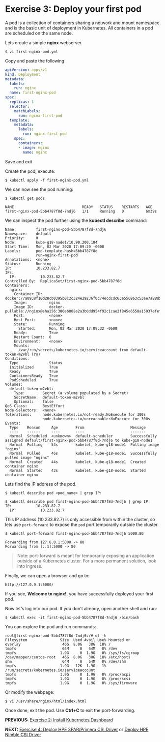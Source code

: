 # Exercise 3: Deploy your first pod


A pod is a collection of containers sharing a network and mount namespace and is the basic unit of deployment in Kubernetes. All containers in a pod are scheduled on the same node.

Lets create a simple **nginx** webserver.

```
$ vi first-nginx-pod.yml
```

Copy and paste the following
```yaml
apiVersion: apps/v1
kind: Deployment
metadata:
  labels:
    run: nginx
  name: first-nginx-pod
spec:
  replicas: 1
  selector:
    matchLabels:
      run: nginx-first-pod
  template:
    metadata:
      labels:
        run: nginx-first-pod
    spec:
      containers:
      - image: nginx
        name: nginx
```        
Save and exit

Create the pod, execute:
```
$ kubectl apply -f first-nginx-pod.yml
```

We can now see the pod running:

```
$ kubectl get pods

NAME                               READY   STATUS    RESTARTS   AGE
first-nginx-pod-5bb4787f8d-7ndj6   1/1     Running   0          6m39s
```

We can inspect the pod further using the **kubectl describe** command:
```
Name:         first-nginx-pod-5bb4787f8d-7ndj6
Namespace:    default
Priority:     0
Node:         kube-g18-node1/10.90.200.184
Start Time:   Mon, 02 Mar 2020 17:09:20 -0600
Labels:       pod-template-hash=5bb4787f8d
              run=nginx-first-pod
Annotations:  <none>
Status:       Running
IP:           10.233.82.7
IPs:
  IP:           10.233.82.7
Controlled By:  ReplicaSet/first-nginx-pod-5bb4787f8d
Containers:
  nginx:
    Container ID:   docker://a0938f10d28cb0395b0c2c324e29236f0c74ecdcdc63e556863c53ee7a88d56d
    Image:          nginx
    Image ID:       docker-pullable://nginx@sha256:380eb808e2a3b0dd954f92c1cae2f845e6558a15037efefcabc5b4e03d666d03
    Port:           <none>
    Host Port:      <none>
    State:          Running
      Started:      Mon, 02 Mar 2020 17:09:32 -0600
    Ready:          True
    Restart Count:  0
    Environment:    <none>
    Mounts:
      /var/run/secrets/kubernetes.io/serviceaccount from default-token-m2vbl (ro)
Conditions:
  Type              Status
  Initialized       True
  Ready             True
  ContainersReady   True
  PodScheduled      True
Volumes:
  default-token-m2vbl:
    Type:        Secret (a volume populated by a Secret)
    SecretName:  default-token-m2vbl
    Optional:    false
QoS Class:       BestEffort
Node-Selectors:  <none>
Tolerations:     node.kubernetes.io/not-ready:NoExecute for 300s
                 node.kubernetes.io/unreachable:NoExecute for 300s
Events:
  Type    Reason     Age        From                     Message
  ----    ------     ----       ----                     -------
  Normal  Scheduled  <unknown>  default-scheduler        Successfully assigned default/first-nginx-pod-5bb4787f8d-7ndj6 to kube-g18-node1
  Normal  Pulling    54s        kubelet, kube-g18-node1  Pulling image "nginx"
  Normal  Pulled     46s        kubelet, kube-g18-node1  Successfully pulled image "nginx"
  Normal  Created    44s        kubelet, kube-g18-node1  Created container nginx
  Normal  Started    43s        kubelet, kube-g18-node1  Started container nginx
```

Lets find the IP address of the pod.
```
$ kubectl describe pod <pod_name> | grep IP:
```

```
$ kubectl describe pod first-nginx-pod-5bb4787f8d-7ndj6 | grep IP:
IP:           10.233.82.7
  IP:           10.233.82.7

```

This IP address (10.233.82.7) is only accessible from within the cluster, so lets use `port-forward` to expose the `pod` port temporarily outside the cluster.

```
$ kubectl port-forward first-nginx-pod-5bb4787f8d-7ndj6 5000:80

Forwarding from 127.0.0.1:5000 -> 80
Forwarding from [::1]:5000 -> 80
```
>Note: port-forward is meant for temporarily exposing an application outside of a Kubernetes cluster. For a more permanent solution, look into Ingress.

Finally, we can open a browser and go to:
```
http://127.0.0.1:5000/
```

If you see, **Welcome to nginx!**, you have successfully deployed your first pod.

Now let's log into our pod. If you don't already, open another shell and run:

```
$ kubectl exec -it first-nginx-pod-5bb4787f8d-7ndj6 /bin/bash
```

You can explore the pod and run commands:

```
root@first-nginx-pod-5bb4787f8d-7ndj6:/# df -h
Filesystem               Size  Used Avail Use% Mounted on
overlay                   46G  8.0G   38G  18% /
tmpfs                     64M     0   64M   0% /dev
tmpfs                    1.9G     0  1.9G   0% /sys/fs/cgroup
/dev/mapper/centos-root   46G  8.0G   38G  18% /etc/hosts
shm                       64M     0   64M   0% /dev/shm
tmpfs                    1.9G   12K  1.9G   1% /run/secrets/kubernetes.io/serviceaccount
tmpfs                    1.9G     0  1.9G   0% /proc/acpi
tmpfs                    1.9G     0  1.9G   0% /proc/scsi
tmpfs                    1.9G     0  1.9G   0% /sys/firmware

```

Or modify the webpage:

```
$ vi /usr/share/nginx/html/index.html
```

Once done, exit the pod. Use **Ctrl+C** to exit the port-forwarding.


**PREVIOUS:** [Exercise 2: Install Kubernetes Dashboard](dashboard.md)

**NEXT:** [Exercise 4: Deploy HPE 3PAR/Primera CSI Driver](3par_volume_plugin_install.md) or [Deploy HPE Nimble CSI Driver](nimble_volume_plugin_install.md)

